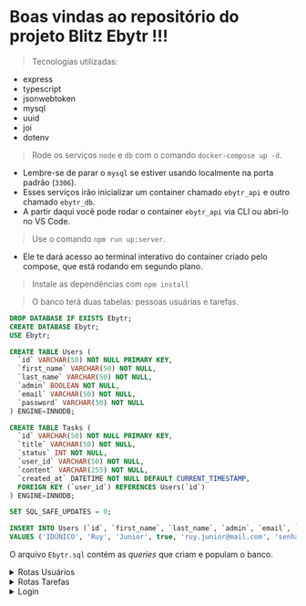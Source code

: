 # Boas vindas ao repositório do projeto Blitz Ebytr !!!

> Tecnologias utilizadas:
- express
- typescript
- jsonwebtoken
- mysql
- uuid
- joi
- dotenv

> Rode os serviços `node` e `db` com o comando `docker-compose up -d`.
- Lembre-se de parar o `mysql` se estiver usando localmente na porta padrão (`3306`).
- Esses serviços irão inicializar um container chamado `ebytr_api` e outro chamado `ebytr_db`.
- A partir daqui você pode rodar o container `ebytr_api` via CLI ou abri-lo no VS Code.

> Use o comando `npm run up:server`.
- Ele te dará acesso ao terminal interativo do container criado pelo compose, que está rodando em segundo plano.

> Instale as dependências com `npm install`

> O banco terá duas tabelas: pessoas usuárias e tarefas.

```sql
DROP DATABASE IF EXISTS Ebytr;
CREATE DATABASE Ebytr;
USE Ebytr;

CREATE TABLE Users (
  `id` VARCHAR(50) NOT NULL PRIMARY KEY,
  `first_name` VARCHAR(50) NOT NULL,
  `last_name` VARCHAR(50) NOT NULL,
  `admin` BOOLEAN NOT NULL,
  `email` VARCHAR(50) NOT NULL,
  `password` VARCHAR(50) NOT NULL
) ENGINE=INNODB;

CREATE TABLE Tasks (
  `id` VARCHAR(50) NOT NULL PRIMARY KEY,
  `title` VARCHAR(50) NOT NULL,
  `status` INT NOT NULL,
  `user_id` VARCHAR(50) NOT NULL,
  `content` VARCHAR(255) NOT NULL,
  `created_at` DATETIME NOT NULL DEFAULT CURRENT_TIMESTAMP, 
  FOREIGN KEY (`user_id`) REFERENCES Users(`id`)
) ENGINE=INNODB;

SET SQL_SAFE_UPDATES = 0;

INSERT INTO Users (`id`, `first_name`, `last_name`, `admin`, `email`, `password`)
VALUES ('IDÚNICO', 'Ruy', 'Junior', true, 'ruy.junior@mail.com', 'senhapadrao');
```
O arquivo `Ebytr.sql` contém as _queries_ que criam e populam o banco.

<details close>
  <summary>Rotas Usuários</summary>
    
    > GET
    - http://localhost:3001/user/all
    - http://localhost:3001/user/:id
    
    > POST
    - http://localhost:3001/user/create
</details>


<details>
  <summary>Rotas Tarefas</summary><br />
    
    > GET
    - http://localhost:3001/task/all
    - http://localhost:3001/task/:id
    
    > POST
    - http://localhost:3001/task/create
    
    > PUT
    - http://localhost:3001/task/update/:id
    - http://localhost:3001/task/update/status/:id
    
</details>

<details>
  <summary>Login</summary><br />
   
    > POST
    - http://localhost:3001/login
    
</details>
